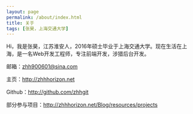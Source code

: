 ```yaml
---
layout: page
permalink: /about/index.html
title: 关于
tags: [张昊，上海交通大学]
---
```


Hi，我是张昊，江苏淮安人，2016年硕士毕业于上海交通大学。现在生活在上海，是一名Web开发工程师，专注前端开发，涉猎后台开发。

邮箱：[zhh900601@sina.com](mailto:zhh900601@sina.com)

主页：<http://zhhhorizon.net>

Github：<http://github.com/zhhgit>

部分参与项目：<http://zhhhorizon.net/Blog/resources/projects>



